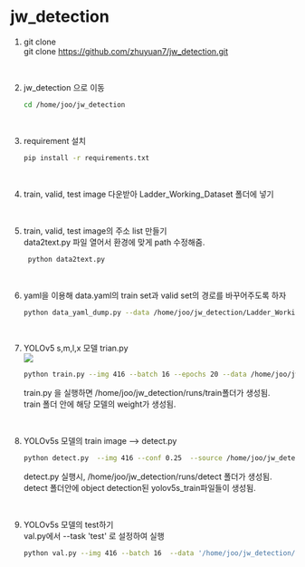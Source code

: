 # jw_detection

1) git clone<br>
    git clone https://github.com/zhuyuan7/jw_detection.git

<br>

2) jw_detection 으로 이동<br>
    ```bash
    cd /home/joo/jw_detection
    ```

<br>

3) requirement 설치<br>
    ```bash 
   pip install -r requirements.txt
    ```

<br>

4) train, valid, test image 다운받아 Ladder_Working_Dataset 폴더에 넣기


<br>

5) train, valid, test image의 주소 list 만들기<br>
   data2text.py  파일 열어서 환경에 맞게 path 수정해줌.
   
   ```bash
    python data2text.py  
    ```

<br>

6) yaml을 이용해 data.yaml의 train set과 valid set의 경로를 바꾸어주도록 하자<br>

    ```bash
    python data_yaml_dump.py --data /home/joo/jw_detection/Ladder_Working_Dataset/data.yaml  --traintxt /home/joo/jw_detection/Ladder_Working_Dataset/train.txt  --testtxt /home/joo/jw_detection/test.txt  --validtxt /home/joo/jw_detection/Ladder_Working_Dataset/valid.txt	
    ```



<br>

7) YOLOv5 s,m,l,x 모델 trian.py<br>
<img src="https://github.com/zhuyuan7/jw_detection/blob/a4eb3e3e121e022ab4ced3c1f7e2d6cbd305b251/yolo.png"></a>

    ```bash
    python train.py --img 416 --batch 16 --epochs 20 --data /home/joo/jw_detection/Ladder_Working_Dataset/data.yaml    --cfg  /home/joo/jw_detection/models/yolov5s.yaml  --weights yolov5s.pt  --cache  --name yolov5s
    ```

   train.py 을 실행하면 /home/joo/jw_detection/runs/train폴더가 생성됨. <br>
   train 폴더 안에  해당 모델의 weight가 생성됨.


<br>

8) YOLOv5s 모델의 train image --> detect.py<br>

    ```bash
    python detect.py  --img 416 --conf 0.25  --source /home/joo/jw_detection/Ladder_Working_Dataset/train/images/  --weights '/home/joo/jw_detection/runs/train/yolov5s/weights/best.pt'  --name yolov5s_train
    ```

   detect.py 실행시, /home/joo/jw_detection/runs/detect 폴더가 생성됨. <br>
   detect 폴더안에 object detection된 yolov5s_train파일들이 생성됨.


<br>

9) YOLOv5s 모델의 test하기<br> 
   val.py에서 --task 'test' 로 설정하여 실행

    ```bash
    python val.py --img 416 --batch 16  --data '/home/joo/jw_detection/Ladder_Working_Dataset/data.yaml'  --weights '/home/joo/jw_detection/runs/train/yolov5s/weights/best.pt'    --task 'test'  --name yolov5s
    ```
